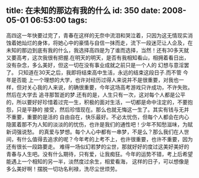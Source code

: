 title: 在未知的那边有我的什么
id: 350
date: 2008-05-01 06:53:00
tags:
---

高四这一年快要过完了，青春在这样的无奈中流泪和哭泣着，只因为这无情现实消 蚀着她灿烂的身体，将她心中的豪情与自信一抹而走，流下一段迷茫让人企及，在未知的那边到底有我的什么，我选择高四是为了谁而选择，当然！还有30多天就 又要高考，这次我很有把握.在明天的明天，是否有我相知看山，相拥着看日出，没有杂念，多么美好，但这一切在没有事业成就之前只是一个人的 幻想与意淫罢了。
     只知道在30天之后，我即将结束高中生活，永远的结束这段日子.而不管 今年是否能 上一个理想的大学，也许对经历过得人来说并不是很重要，对我也一样，但对关心我的人来说，的确很重要，今年这场高考游戏只许成功，不许失败。然后在大学去 追寻那暂逝的梦.还有的是，人生只有一次，这对每个人都是公平的，所以要好好珍惜着过完一生，积极的面对生活，一切都是命中注定的，不要抱怨，只是平静的 接受，然后珍惜现在。那么也就无悔这一生了。其实有钱与无并不重要，重要的是活的 自由自在，快乐最好。不必太忧伤，但每个人都会在内心隐匿着那不为人知的淡淡的的忧伤，也许是我们的通性吧！少年不知愁滋味，为赋新词强说愁。
的真爱与梦想。每个人心中都有一串梦，不是么？那么我们在人世间，有什么值得去追求的呢？今年考的上考不上，也许很重要，也许不重要，因为还有很长一段路要走。
      难得一场似幻若梦的尘世，那就好好的度过这美好美好的青春与人生吧。没有什么期待，只有爱，让我痴狂。今年的运势不错，考上后希望能遇上一个相知的另一半，淡然度过余生，相爱看海， 
这样的日子，可以想像是多么美好啊！摆脱一切功名利禄，洗尽尘世烦劳。
